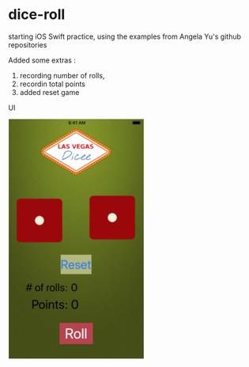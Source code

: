 # dice-roll
starting iOS Swift practice, using the examples from Angela Yu's github repositories

Added some extras : 

1. recording number of rolls, 
2. recordin total points
3. added reset game

UI

![alt text](DiceRoll/Assets.xcassets/finalProduct.imageset/finalProduct.png)
